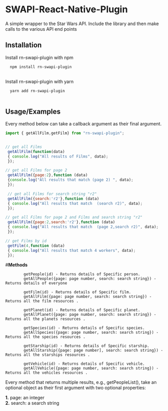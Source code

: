
# SWAPI-React-Native-Plugin

A simple wrapper to the Star Wars API. Include the library and then make calls to the various API end points

## Installation

Install rn-swapi-plugin with npm

```bash
  npm install rn-swapi-plugin
  
```
Install rn-swapi-plugin with yarn

```bash
  yarn add rn-swapi-plugin
  
```
    
## Usage/Examples

Every method below can take a callback argument as their final argument.

```javascript
import { getAllFilm,getFilm} from "rn-swapi-plugin";


// get all Films
 getAllFilm(function(data)
 { console.log("All results of Films", data);
 });

// get all Films for page 2
 getAllFilm({page:2},function (data)
 {console.log("All results that match (page 2) ", data);
 });

 // get all Films for search string "r2"
 getAllFilm({search:'r2'},function (data)
 { console.log("All results that match  (search r2)", data);
 });

// get all Films for page 2 and Films and search string "r2"
 getAllFilm({page:2,search:'r2'},function (data)
 { console.log("All results that match  (page 2,search r2)", data);
 });

// get Films by id
 getFilm(4,function (data)
 { console.log("All results that match 4 workers", data);
 });
```

#**Methods**
        

            getPeople(id) - Returns details of Specific person.
            getAllPeople({page: page number, search: search string}) - Returns details of everyone

            getFilm(id) - Returns details of Specific film.
            getAllFilm({page: page number, search: search string}) - Returns all the film resources .

            getPlanet(id) - Returns details of Specific planet.
            getAllPlanet({page: page number, search: search string}) - Returns all the planets resources .
          
            getSpecies(id) - Returns details of Specific species.
            getAllSpecies({page: page number, search: search string}) - Returns all the species resources .
          
            getStarship(id) - Returns details of Specific starship.
            getAllStarship({page: page number], search: search string}) - Returns all the starships resources .
           
            getVehicle(id) - Returns details of Specific vehicle.
            getAllVehicle({page: page number, search: search string}) - Returns all the vehicles resources .    


Every method that returns multiple results, e.g., getPeopleList(), take an optional object as their first argument with two optional properties:

**1.**   page: an integer\
**2.**   search: a search string



